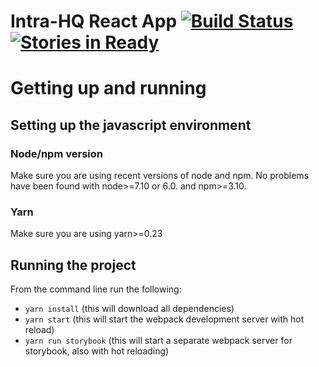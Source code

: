 # Intra-HQ React App [![Build Status](https://travis-ci.org/aefox/intra-hq.svg?branch=develop)](https://travis-ci.org/aefox/intra-hq) [![Stories in Ready](https://badge.waffle.io/aefox/intra-hq.png?label=ready&title=Ready)](https://waffle.io/aefox/intra-hq?utm_source=badge)


# Getting up and running

## Setting up the javascript environment

### Node/npm version
Make sure you are using recent versions of node and npm. No problems have been found with node>=7.10 or 6.0. and npm>=3.10.

### Yarn
Make sure you are using yarn>=0.23

## Running the project

From the command line run the following:
- `yarn install` (this will download all dependencies)
- `yarn start` (this will start the webpack development server with hot reload)
- `yarn run storybook` (this will start a separate webpack server for storybook, also with hot reloading)

